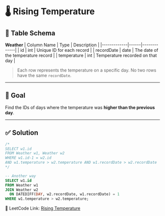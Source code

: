 # 🌡️ Rising Temperature

## 🧾 Table Schema

**Weather**
| Column Name | Type | Description |
|-------------|------|-------------|
| id          | int  | Unique ID for each record |
| recordDate  | date | The date of the temperature record |
| temperature | int  | Temperature recorded on that day |

> Each row represents the temperature on a specific day. No two rows have the same `recordDate`.

---

## 🎯 Goal

Find the IDs of days where the temperature was **higher than the previous day**.

---

## ✅ Solution

```sql
/*
SELECT w1.id 
FROM Weather w1, Weather w2
WHERE w1.id-1 = w2.id
AND w1.temperature > w2.temperature AND w1.recordDate > w2.recordDate
*/

-- Another way
SELECT w1.id
FROM Weather w1
JOIN Weather w2
  ON DATEDIFF(DAY, w2.recordDate, w1.recordDate) = 1
WHERE w1.temperature > w2.temperature;
```
🔗 LeetCode Link: [Rising Temperature](https://leetcode.com/problems/rising-temperature/?envType=study-plan-v2&envId=top-sql-50)
